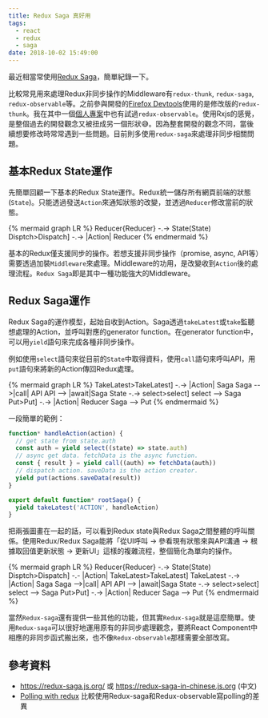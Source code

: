 ```yaml
---
title: Redux Saga 真好用
tags:
  - react
  - redux
  - saga
date: 2018-10-02 15:49:00
---
```


最近相當常使用[Redux Saga](https://redux-saga.js.org/)，簡單紀錄一下。

比較常見用來處理Redux非同步操作的Middleware有`redux-thunk`, `redux-saga`, `redux-observable`等。之前參與開發的[Firefox Devtools](https://github.com/devtools-html)使用的是修改版的`redux-thunk`。我在其中一個[個人專案](https://github.com/gasolin/transmonitor)中也有試過`redux-observable`。使用Rxjs的感覺，是整個過去的開發觀念又被扭成另一個形狀:sweat_smile:。因為整套開發的觀念不同，當後續想要修改時常常遇到一些問題。目前則多使用`redux-saga`來處理非同步相關問題。

## 基本Redux State運作

先簡單回顧一下基本的Redux State運作。Redux統一儲存所有網頁前端的狀態(`State`)。只能透過發送`Action`來通知狀態的改變，並透過`Reducer`修改當前的狀態。

{% mermaid graph LR %}
Reducer{Reducer} -.-> State(State)
Disptch>Dispatch] -.-> |Action| Reducer
{% endmermaid %}

基本的Redux僅支援同步的操作。若想支援非同步操作（promise, async, API等）需要透過加裝`Middleware`來處理。Middleware的功用，是改變收到`Action`後的處理流程。`Redux Saga`即是其中一種功能強大的Middleware。

## Redux Saga運作

Redux Saga的運作模型，起始自收到Action。Saga透過`takeLatest`或`take`監聽想處理的Action，並呼叫對應的generator function。在generator function中，可以用`yield`語句來完成各種非同步操作。

例如使用`select`語句來從目前的`State`中取得資料，使用`call`語句來呼叫API，用`put`語句來將新的Action傳回Redux處理。

{% mermaid graph LR %}
TakeLatest>TakeLatest] -.-> |Action| Saga
Saga -->|call| API
API --> |await|Saga
State -.-> select>select]
select --> Saga
Put>Put] -.-> |Action| Reducer
Saga --> Put
{% endmermaid %}

一段簡單的範例：

```js
function* handleAction(action) {
  // get state from state.auth
  const auth = yield select((state) => state.auth)
  // async get data. fetchData is the async function.
  const { result } = yield call((auth) => fetchData(auth))
  // dispatch action. saveData is the action creator.
  yield put(actions.saveData(result))
}

export default function* rootSaga() {
  yield takeLatest('ACTION', handleAction)
}
```

把兩張圖畫在一起的話，可以看到Redux state與Redux Saga之間整體的呼叫關係。使用Redux/Redux Saga能將「從UI呼叫 -> 參看現有狀態來與API溝通 -> 根據取回值更新狀態 -> 更新UI」這樣的複雜流程，整個簡化為單向的操作。

{% mermaid graph LR %}
Reducer{Reducer} -.-> State(State)
Disptch>Dispatch] -.- |Action| TakeLatest>TakeLatest]
TakeLatest -.-> |Action| Saga
Saga -->|call| API
API --> |await|Saga
State -.-> select>select]
select --> Saga
Put>Put] -.-> |Action| Reducer
Saga --> Put
{% endmermaid %}

當然`Redux-saga`還有提供一些其他的功能，但其實`Redux-saga`就是這麼簡單。使用`Redux-saga`可以很好地運用原有的非同步處理觀念，要將React Component中相應的非同步函式搬出來，也不像`Redux-observable`那樣需要全部改寫。

## 參考資料

- https://redux-saga.js.org/ 或 https://redux-saga-in-chinese.js.org (中文)
- [Polling with redux](https://bigbitecreative.com/polling-with-redux/) 比較使用Redux-saga和Redux-observable寫polling的差異

